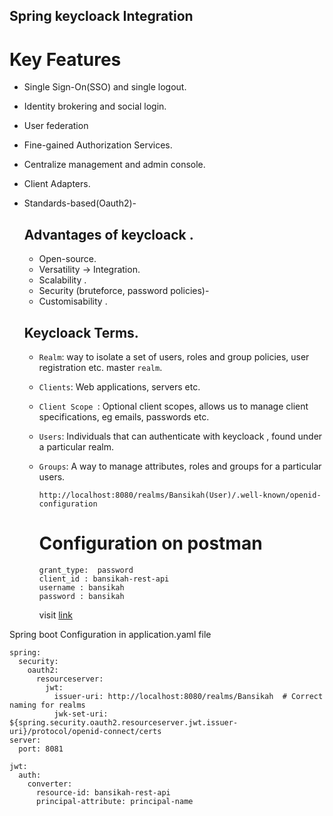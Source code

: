 ## Spring keycloack Integration
# Key Features
- Single Sign-On(SSO) and single logout.
- Identity brokering and social login.
- User federation
- Fine-gained Authorization Services.
- Centralize management and admin console.
- Client Adapters.
- Standards-based(Oauth2)-

  ## Advantages of keycloack .
  - Open-source.
  - Versatility ->  Integration.
  - Scalability .
  - Security (bruteforce, password policies)-
  - Customisability .

  ## Keycloack Terms.
  - ``Realm``: way to isolate a set of users, roles and group policies, user registration etc. master ``realm``.
  - ``Clients``: Web applications, servers etc.
  - ``Client Scope ``: Optional client scopes, allows us to manage client specifications, eg emails, passwords etc.
  - ``Users``: Individuals that can authenticate with keycloack , found under a particular realm.
  - ``Groups``: A way to manage attributes, roles and groups for a particular users.

    ```
    http://localhost:8080/realms/Bansikah(User)/.well-known/openid-configuration
    ```

    # Configuration on postman
    ```
    grant_type:  password
    client_id : bansikah-rest-api
    username : bansikah
    password : bansikah
    ```

    visit [link](https://jwt.io)

Spring boot Configuration in application.yaml file

```
spring:
  security:
    oauth2:
      resourceserver:
        jwt:
          issuer-uri: http://localhost:8080/realms/Bansikah  # Correct naming for realms
          jwk-set-uri: ${spring.security.oauth2.resourceserver.jwt.issuer-uri}/protocol/openid-connect/certs
server:
  port: 8081

jwt:
  auth:
    converter:
      resource-id: bansikah-rest-api
      principal-attribute: principal-name
```
    
